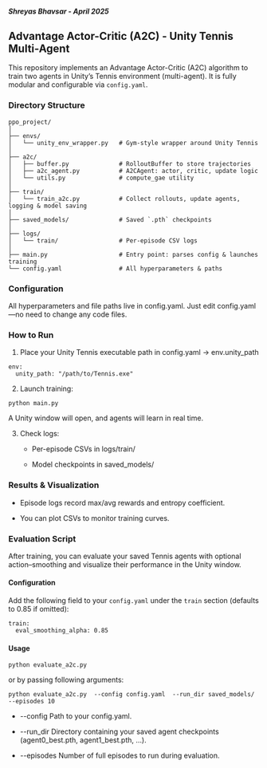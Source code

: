 
##### Shreyas Bhavsar - April 2025

## Advantage Actor-Critic (A2C) - Unity Tennis Multi-Agent
This repository implements an Advantage Actor-Critic (A2C) algorithm to train two agents in Unity’s Tennis environment (multi-agent). It is fully modular and configurable via `config.yaml`.


### Directory Structure
```
ppo_project/
│
├── envs/
│   └── unity_env_wrapper.py   # Gym-style wrapper around Unity Tennis
│
├── a2c/
│   ├── buffer.py              # RolloutBuffer to store trajectories
│   ├── a2c_agent.py           # A2CAgent: actor, critic, update logic
│   └── utils.py               # compute_gae utility
│
├── train/
│   └── train_a2c.py           # Collect rollouts, update agents, logging & model saving
│
├── saved_models/              # Saved `.pth` checkpoints
│
├── logs/
│   └── train/                 # Per-episode CSV logs
│
├── main.py                    # Entry point: parses config & launches training
└── config.yaml                # All hyperparameters & paths
```


### Configuration

All hyperparameters and file paths live in config.yaml.
Just edit config.yaml—no need to change any code files.


### How to Run

1. Place your Unity Tennis executable path in config.yaml → env.unity_path

```
env:
  unity_path: "/path/to/Tennis.exe"
```

2. Launch training:

```
python main.py 
```

A Unity window will open, and agents will learn in real time.

3. Check logs:

	* Per-episode CSVs in logs/train/

	* Model checkpoints in saved_models/
	
	
### Results & Visualization

* Episode logs record max/avg rewards and entropy coefficient.

* You can plot CSVs to monitor training curves.


### Evaluation Script

After training, you can evaluate your saved Tennis agents with optional action–smoothing and visualize their performance in the Unity window.

#### Configuration

Add the following field to your `config.yaml` under the `train` section (defaults to 0.85 if omitted):

```
train:
  eval_smoothing_alpha: 0.85   

```

#### Usage

```
python evaluate_a2c.py 
```

or by passing following arguments:

```
python evaluate_a2c.py  --config config.yaml  --run_dir saved_models/  --episodes 10
```

* --config
	Path to your config.yaml.

* --run_dir
	Directory containing your saved agent checkpoints (agent0_best.pth, agent1_best.pth, …).

* --episodes
	Number of full episodes to run during evaluation.
	
